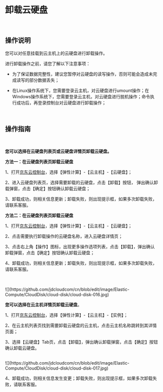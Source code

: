 # 卸载云硬盘

<br>

##  操作说明

您可以对任意挂载到云主机上的云硬盘进行卸载操作。

进行卸载操作之前，请您了解以下注意事项：



- 为了保证数据完整性，建议您暂停对云硬盘的读写操作，否则可能会造成未完成读写的部分数据丢失；



- 在Linux操作系统下，您需要登录云主机，对云硬盘进行umount操作；在Windows操作系统下，您需要登录云主机，对云硬盘进行脱机操作；命令执行成功后，再登录控制台对云硬盘进行卸载操作；


<br>

##  操作指南
<br>

**您可以选择在云硬盘列表页或云硬盘详情页卸载云硬盘。**

**方法一：在云硬盘列表页卸载云硬盘**

1、打开[京东云控制台](https://console.jdcloud.com/)，选择【弹性计算】-【云主机】-【云硬盘】；

2、进入云硬盘列表页，选择需要卸载的云硬盘，点击【卸载】按钮， 弹出确认卸载弹窗，点击【确定】按钮确认卸载云硬盘；

3、卸载成功，则相关信息更新；卸载失败，则出现提示框，如果多次卸载失败，请联系客服。

**方法二：在云硬盘列表页卸载云硬盘**

1、打开[京东云控制台](https://console.jdcloud.com/)，选择【弹性计算】-【云主机】-【云硬盘】；

2、点击需要执行卸载操作的云硬盘名称，进入云硬盘详情页；

3、点击右上角【操作】图标，出现更多操作选项列表，点击【卸载】，弹出确认卸载弹窗，点击【确定】按钮确认卸载云硬盘；

4、卸载成功，则相关信息更新；卸载失败，则出现提示框，如果多次卸载失败，请联系客服。

<br>
<br>
![](https://github.com/jdcloudcom/cn/blob/edit/image/Elastic-Compute/CloudDisk/cloud-disk/cloud-disk-016.jpg)
<br>

**您可以选择在云主机详情页卸载云硬盘**。

1、打开[京东云控制台](https://console.jdcloud.com/)，选择【弹性计算】-【云主机】-【实例】；

2、在云主机列表页找到需要卸载云硬盘的云主机，点击云主机名称跳转到其详情页面；

3、选择【云硬盘】Tab页，点击【卸载】，弹出确认卸载弹窗，点击【确定】按钮确认卸载云硬盘。

<br>
![](https://github.com/jdcloudcom/cn/blob/edit/image/Elastic-Compute/CloudDisk/cloud-disk/cloud-disk-017.jpg)
<br>

4、卸载成功，则相关信息发生变更；卸载失败，则出现提示框，如果多次卸载失败，请联系客服。

